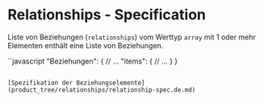 # Relationships - Specification

Liste von Beziehungen (`relationships`) vom Werttyp `array` mit 1 oder mehr Elementen enthält eine Liste von Beziehungen.

``javascript
"Beziehungen": {
  // ...
  "items": {
    // ...
  }
}
```

[Spezifikation der Beziehungselemente](product_tree/relationships/relationship-spec.de.md)